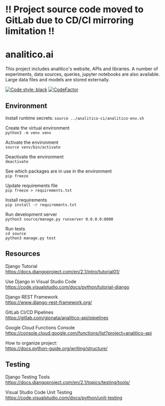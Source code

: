 # !! Project source code moved to GitLab due to CD/CI mirroring limitation !!

# analitico.ai
 
This project includes analitico's website, APIs and libraries. A number of experiments, data sources, queries, jupyter notebooks are also available. Large data files and models are stored externally. 
  
 <a href="https://github.com/ambv/black"><img alt="Code style: black" src="https://img.shields.io/badge/code%20style-black-000000.svg"></a> [![CodeFactor](https://www.codefactor.io/repository/github/analitico/analitico/badge?s=a5958aced86f3af20cf6a88be39e3895fd9e34f2)](https://www.codefactor.io/repository/github/analitico/analitico)
 
Environment
---

Install runtime secrets: 
`source ../analitico-ci/analitico-env.sh`


Create the virtual environment   
`python3 -m venv venv`   

Activate the environment   
`source venv/bin/activate`   

Deactivate the environment  
`deactivate`   

See which packages are in use in the environment  
`pip freeze`  

Update requirements file  
`pip freeze > requirements.txt`

Install requirements   
`pip install -r requirements.txt`

Run development server   
`python3 source/manage.py runserver 0.0.0.0:8000`

Run tests  
`cd source`  
`python3 manage.py test`  


Resources
---  

Django Tutorial  
https://docs.djangoproject.com/en/2.1/intro/tutorial01/   

Use Django in Visual Studio Code  
https://code.visualstudio.com/docs/python/tutorial-django  

Django REST Framework   
https://www.django-rest-framework.org/  

GitLab CI/CD Pipelines    
https://gitlab.com/gionata/analitico-api/pipelines

Google Cloud Functions Console   
https://console.cloud.google.com/functions/list?project=analitico-api

How to organize project:   
https://docs.python-guide.org/writing/structure/


Testing
---  

Django Testing Tools     
https://docs.djangoproject.com/en/2.1/topics/testing/tools/  

Visual Studio Code Unit Testing    
https://code.visualstudio.com/docs/python/unit-testing

